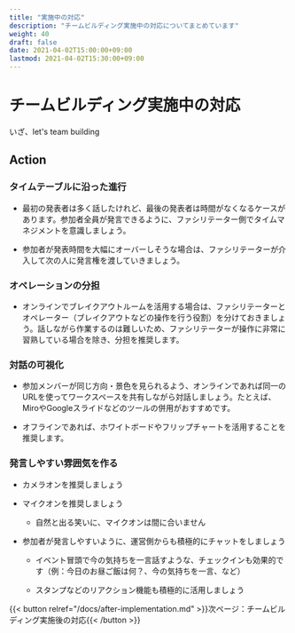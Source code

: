 ```yaml
---
title: "実施中の対応"
description: "チームビルディング実施中の対応についてまとめています"
weight: 40
draft: false
date: 2021-04-02T15:00:00+09:00
lastmod: 2021-04-02T15:30:00+09:00
---
```


# チームビルディング実施中の対応

いざ、let's team building

## Action


### タイムテーブルに沿った進行

- 最初の発表者は多く話したけれど、最後の発表者は時間がなくなるケースがあります。参加者全員が発言できるように、ファシリテーター側でタイムマネジメントを意識しましょう。

- 参加者が発表時間を大幅にオーバーしそうな場合は、ファシリテーターが介入して次の人に発言権を渡していきましょう。


### オペレーションの分担

- オンラインでブレイクアウトルームを活用する場合は、ファシリテーターとオペレーター（ブレイクアウトなどの操作を行う役割）を分けておきましょう。話しながら作業するのは難しいため、ファシリテーターが操作に非常に習熟している場合を除き、分担を推奨します。


### 対話の可視化

- 参加メンバーが同じ方向・景色を見られるよう、オンラインであれば同一のURLを使ってワークスペースを共有しながら対話しましょう。たとえば、MiroやGoogleスライドなどのツールの併用がおすすめです。

- オフラインであれば、ホワイトボードやフリップチャートを活用することを推奨します。


### 発言しやすい雰囲気を作る

- カメラオンを推奨しましょう

- マイクオンを推奨しましょう

    - 自然と出る笑いに、マイクオンは間に合いません
    
- 参加者が発言しやすいように、運営側からも積極的にチャットをしましょう

    - イベント冒頭で今の気持ちを一言話すような、チェックインも効果的です（例：今日のお昼ご飯は何？、今の気持ちを一言、など）
    
    - スタンプなどのリアクション機能も積極的に活用しましょう


{{< button relref="/docs/after-implementation.md" >}}次ページ：チームビルディング実施後の対応{{< /button >}}
